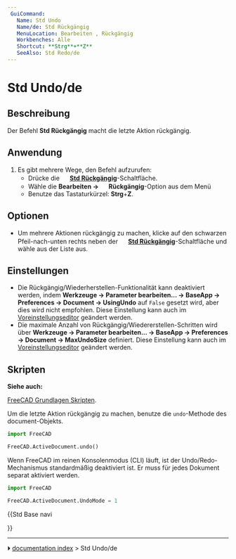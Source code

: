 ```yaml
---
 GuiCommand:
   Name: Std Undo
   Name/de: Std Rückgängig
   MenuLocation: Bearbeiten , Rückgängig
   Workbenches: Alle
   Shortcut: **Strg**+**Z**
   SeeAlso: Std Redo/de
---
```


# Std Undo/de

## Beschreibung

Der Befehl **Std Rückgängig** macht die letzte Aktion rückgängig.

## Anwendung

1.  Es gibt mehrere Wege, den Befehl aufzurufen:
    -   Drücke die **<img src="images/Std_Undo.svg" width=16px> [Std Rückgängig](Std_Undo/de.md)**-Schaltfläche.
    -   Wähle die **Bearbeiten → <img src="images/Std_Undo.svg" width=16px> Rückgängig**-Option aus dem Menü
    -   Benutze das Tastaturkürzel: **Strg**+**Z**.

## Optionen

-   Um mehrere Aktionen rückgängig zu machen, klicke auf den schwarzen Pfeil-nach-unten rechts neben der **<img src="images/Std_Undo.svg" width=16px> [Std Rückgängig](Std_Undo/de.md)**-Schaltfläche und wähle aus der Liste aus.

## Einstellungen

-   Die Rückgängig/Wiederherstellen-Funktionalität kann deaktiviert werden, indem **Werkzeuge → Parameter bearbeiten... → BaseApp → Preferences → Document → UsingUndo** auf `False` gesetzt wird, aber dies wird nicht empfohlen. Diese Einstellung kann auch im [Voreinstellungseditor](Preferences_Editor/de#Document.md) geändert werden.
-   Die maximale Anzahl von Rückgängig/Wiedererstellen-Schritten wird über **Werkzeuge → Parameter bearbeiten... → BaseApp → Preferences → Document → MaxUndoSize** definiert. Diese Einstellung kann auch im [Voreinstellungseditor](Preferences_Editor/de#Document.md) geändert werden.

## Skripten


**Siehe auch:**

[FreeCAD Grundlagen Skripten](FreeCAD_Scripting_Basics/de.md).

Um die letzte Aktion rückgängig zu machen, benutze die `undo`-Methode des document-Objekts.


```python
import FreeCAD

FreeCAD.ActiveDocument.undo()
```

Wenn FreeCAD im reinen Konsolenmodus (CLI) läuft, ist der Undo/Redo-Mechanismus standardmäßig deaktiviert ist. Er muss für jedes Dokument separat aktiviert werden.


```python
import FreeCAD

FreeCAD.ActiveDocument.UndoMode = 1
```





{{Std Base navi

}}



---
⏵ [documentation index](../README.md) > Std Undo/de

